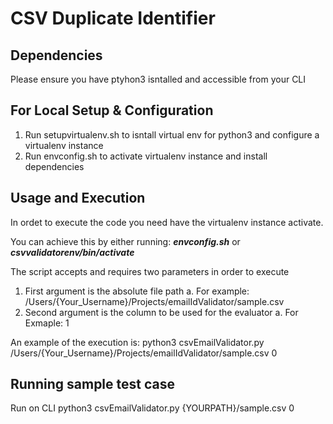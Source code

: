 # CSV Duplicate Identifier

## Dependencies

Please ensure you have ptyhon3 isntalled and accessible from your CLI

## For Local Setup & Configuration

1. Run setupvirtualenv.sh to isntall virtual env for python3 and configure a virtualenv instance
2. Run envconfig.sh to activate virtualenv instance and install dependencies

## Usage and Execution

In ordet to execute the code you need have the virtualenv instance activate.

You can achieve this by either running: _**envconfig.sh**_ or _**csvvalidatorenv/bin/activate**_

The script accepts and requires two parameters in order to execute

1. First argument is the absolute file path
  a. For example: /Users/{Your_Username}/Projects/emailIdValidator/sample.csv
3. Second argument is the column to be used for the evaluator
  a. For Exmaple: 1
  
An example of the execution is: python3 csvEmailValidator.py /Users/{Your_Username}/Projects/emailIdValidator/sample.csv 0

## Running sample test case

Run on CLI python3 csvEmailValidator.py {YOURPATH}/sample.csv 0

